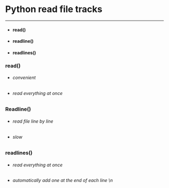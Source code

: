 # Python read file tracks

------

- #### read()

- #### readline()

- #### readlines()

### read()

- ###### convenient

- ###### read everything at once

### Readline()

- ###### read file line by line 

- ###### slow

### readlines()

- ###### read everything at once

- ###### automatically add one at the end of each line \n